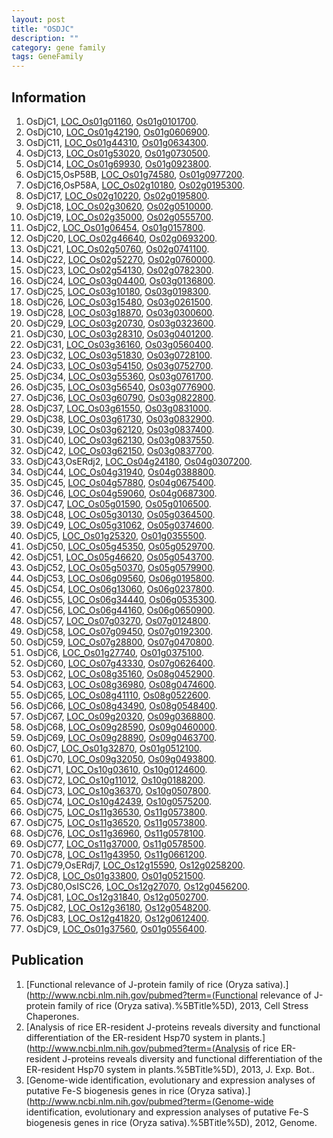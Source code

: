 ```yaml
---
layout: post
title: "OSDJC"
description: ""
category: gene family
tags: GeneFamily
---
```


## Information
1. OsDjC1, [LOC_Os01g01160](http://rice.plantbiology.msu.edu/cgi-bin/ORF_infopage.cgi?orf=LOC_Os01g01160), [Os01g0101700](http://rapdb.dna.affrc.go.jp/viewer/gbrowse_details/irgsp1?name=Os01g0101700).
2. OsDjC10, [LOC_Os01g42190](http://rice.plantbiology.msu.edu/cgi-bin/ORF_infopage.cgi?orf=LOC_Os01g42190), [Os01g0606900](http://rapdb.dna.affrc.go.jp/viewer/gbrowse_details/irgsp1?name=Os01g0606900).
3. OsDjC11, [LOC_Os01g44310](http://rice.plantbiology.msu.edu/cgi-bin/ORF_infopage.cgi?orf=LOC_Os01g44310), [Os01g0634300](http://rapdb.dna.affrc.go.jp/viewer/gbrowse_details/irgsp1?name=Os01g0634300).
4. OsDjC13, [LOC_Os01g53020](http://rice.plantbiology.msu.edu/cgi-bin/ORF_infopage.cgi?orf=LOC_Os01g53020), [Os01g0730500](http://rapdb.dna.affrc.go.jp/viewer/gbrowse_details/irgsp1?name=Os01g0730500).
5. OsDjC14, [LOC_Os01g69930](http://rice.plantbiology.msu.edu/cgi-bin/ORF_infopage.cgi?orf=LOC_Os01g69930), [Os01g0923800](http://rapdb.dna.affrc.go.jp/viewer/gbrowse_details/irgsp1?name=Os01g0923800).
6. OsDjC15,OsP58B, [LOC_Os01g74580](http://rice.plantbiology.msu.edu/cgi-bin/ORF_infopage.cgi?orf=LOC_Os01g74580), [Os01g0977200](http://rapdb.dna.affrc.go.jp/viewer/gbrowse_details/irgsp1?name=Os01g0977200).
7. OsDjC16,OsP58A, [LOC_Os02g10180](http://rice.plantbiology.msu.edu/cgi-bin/ORF_infopage.cgi?orf=LOC_Os02g10180), [Os02g0195300](http://rapdb.dna.affrc.go.jp/viewer/gbrowse_details/irgsp1?name=Os02g0195300).
8. OsDjC17, [LOC_Os02g10220](http://rice.plantbiology.msu.edu/cgi-bin/ORF_infopage.cgi?orf=LOC_Os02g10220), [Os02g0195800](http://rapdb.dna.affrc.go.jp/viewer/gbrowse_details/irgsp1?name=Os02g0195800).
9. OsDjC18, [LOC_Os02g30620](http://rice.plantbiology.msu.edu/cgi-bin/ORF_infopage.cgi?orf=LOC_Os02g30620), [Os02g0510000](http://rapdb.dna.affrc.go.jp/viewer/gbrowse_details/irgsp1?name=Os02g0510000).
10. OsDjC19, [LOC_Os02g35000](http://rice.plantbiology.msu.edu/cgi-bin/ORF_infopage.cgi?orf=LOC_Os02g35000), [Os02g0555700](http://rapdb.dna.affrc.go.jp/viewer/gbrowse_details/irgsp1?name=Os02g0555700).
11. OsDjC2, [LOC_Os01g06454](http://rice.plantbiology.msu.edu/cgi-bin/ORF_infopage.cgi?orf=LOC_Os01g06454), [Os01g0157800](http://rapdb.dna.affrc.go.jp/viewer/gbrowse_details/irgsp1?name=Os01g0157800).
12. OsDjC20, [LOC_Os02g46640](http://rice.plantbiology.msu.edu/cgi-bin/ORF_infopage.cgi?orf=LOC_Os02g46640), [Os02g0693200](http://rapdb.dna.affrc.go.jp/viewer/gbrowse_details/irgsp1?name=Os02g0693200).
13. OsDjC21, [LOC_Os02g50760](http://rice.plantbiology.msu.edu/cgi-bin/ORF_infopage.cgi?orf=LOC_Os02g50760), [Os02g0741100](http://rapdb.dna.affrc.go.jp/viewer/gbrowse_details/irgsp1?name=Os02g0741100).
14. OsDjC22, [LOC_Os02g52270](http://rice.plantbiology.msu.edu/cgi-bin/ORF_infopage.cgi?orf=LOC_Os02g52270), [Os02g0760000](http://rapdb.dna.affrc.go.jp/viewer/gbrowse_details/irgsp1?name=Os02g0760000).
15. OsDjC23, [LOC_Os02g54130](http://rice.plantbiology.msu.edu/cgi-bin/ORF_infopage.cgi?orf=LOC_Os02g54130), [Os02g0782300](http://rapdb.dna.affrc.go.jp/viewer/gbrowse_details/irgsp1?name=Os02g0782300).
16. OsDjC24, [LOC_Os03g04400](http://rice.plantbiology.msu.edu/cgi-bin/ORF_infopage.cgi?orf=LOC_Os03g04400), [Os03g0136800](http://rapdb.dna.affrc.go.jp/viewer/gbrowse_details/irgsp1?name=Os03g0136800).
17. OsDjC25, [LOC_Os03g10180](http://rice.plantbiology.msu.edu/cgi-bin/ORF_infopage.cgi?orf=LOC_Os03g10180), [Os03g0198300](http://rapdb.dna.affrc.go.jp/viewer/gbrowse_details/irgsp1?name=Os03g0198300).
18. OsDjC26, [LOC_Os03g15480](http://rice.plantbiology.msu.edu/cgi-bin/ORF_infopage.cgi?orf=LOC_Os03g15480), [Os03g0261500](http://rapdb.dna.affrc.go.jp/viewer/gbrowse_details/irgsp1?name=Os03g0261500).
19. OsDjC28, [LOC_Os03g18870](http://rice.plantbiology.msu.edu/cgi-bin/ORF_infopage.cgi?orf=LOC_Os03g18870), [Os03g0300600](http://rapdb.dna.affrc.go.jp/viewer/gbrowse_details/irgsp1?name=Os03g0300600).
20. OsDjC29, [LOC_Os03g20730](http://rice.plantbiology.msu.edu/cgi-bin/ORF_infopage.cgi?orf=LOC_Os03g20730), [Os03g0323600](http://rapdb.dna.affrc.go.jp/viewer/gbrowse_details/irgsp1?name=Os03g0323600).
21. OsDjC30, [LOC_Os03g28310](http://rice.plantbiology.msu.edu/cgi-bin/ORF_infopage.cgi?orf=LOC_Os03g28310), [Os03g0401200](http://rapdb.dna.affrc.go.jp/viewer/gbrowse_details/irgsp1?name=Os03g0401200).
22. OsDjC31, [LOC_Os03g36160](http://rice.plantbiology.msu.edu/cgi-bin/ORF_infopage.cgi?orf=LOC_Os03g36160), [Os03g0560400](http://rapdb.dna.affrc.go.jp/viewer/gbrowse_details/irgsp1?name=Os03g0560400).
23. OsDjC32, [LOC_Os03g51830](http://rice.plantbiology.msu.edu/cgi-bin/ORF_infopage.cgi?orf=LOC_Os03g51830), [Os03g0728100](http://rapdb.dna.affrc.go.jp/viewer/gbrowse_details/irgsp1?name=Os03g0728100).
24. OsDjC33, [LOC_Os03g54150](http://rice.plantbiology.msu.edu/cgi-bin/ORF_infopage.cgi?orf=LOC_Os03g54150), [Os03g0752700](http://rapdb.dna.affrc.go.jp/viewer/gbrowse_details/irgsp1?name=Os03g0752700).
25. OsDjC34, [LOC_Os03g55360](http://rice.plantbiology.msu.edu/cgi-bin/ORF_infopage.cgi?orf=LOC_Os03g55360), [Os03g0761700](http://rapdb.dna.affrc.go.jp/viewer/gbrowse_details/irgsp1?name=Os03g0761700).
26. OsDjC35, [LOC_Os03g56540](http://rice.plantbiology.msu.edu/cgi-bin/ORF_infopage.cgi?orf=LOC_Os03g56540), [Os03g0776900](http://rapdb.dna.affrc.go.jp/viewer/gbrowse_details/irgsp1?name=Os03g0776900).
27. OsDjC36, [LOC_Os03g60790](http://rice.plantbiology.msu.edu/cgi-bin/ORF_infopage.cgi?orf=LOC_Os03g60790), [Os03g0822800](http://rapdb.dna.affrc.go.jp/viewer/gbrowse_details/irgsp1?name=Os03g0822800).
28. OsDjC37, [LOC_Os03g61550](http://rice.plantbiology.msu.edu/cgi-bin/ORF_infopage.cgi?orf=LOC_Os03g61550), [Os03g0831000](http://rapdb.dna.affrc.go.jp/viewer/gbrowse_details/irgsp1?name=Os03g0831000).
29. OsDjC38, [LOC_Os03g61730](http://rice.plantbiology.msu.edu/cgi-bin/ORF_infopage.cgi?orf=LOC_Os03g61730), [Os03g0832900](http://rapdb.dna.affrc.go.jp/viewer/gbrowse_details/irgsp1?name=Os03g0832900).
30. OsDjC39, [LOC_Os03g62120](http://rice.plantbiology.msu.edu/cgi-bin/ORF_infopage.cgi?orf=LOC_Os03g62120), [Os03g0837400](http://rapdb.dna.affrc.go.jp/viewer/gbrowse_details/irgsp1?name=Os03g0837400).
31. OsDjC40, [LOC_Os03g62130](http://rice.plantbiology.msu.edu/cgi-bin/ORF_infopage.cgi?orf=LOC_Os03g62130), [Os03g0837550](http://rapdb.dna.affrc.go.jp/viewer/gbrowse_details/irgsp1?name=Os03g0837550).
32. OsDjC42, [LOC_Os03g62150](http://rice.plantbiology.msu.edu/cgi-bin/ORF_infopage.cgi?orf=LOC_Os03g62150), [Os03g0837700](http://rapdb.dna.affrc.go.jp/viewer/gbrowse_details/irgsp1?name=Os03g0837700).
33. OsDjC43,OsERdj2, [LOC_Os04g24180](http://rice.plantbiology.msu.edu/cgi-bin/ORF_infopage.cgi?orf=LOC_Os04g24180), [Os04g0307200](http://rapdb.dna.affrc.go.jp/viewer/gbrowse_details/irgsp1?name=Os04g0307200).
34. OsDjC44, [LOC_Os04g31940](http://rice.plantbiology.msu.edu/cgi-bin/ORF_infopage.cgi?orf=LOC_Os04g31940), [Os04g0388800](http://rapdb.dna.affrc.go.jp/viewer/gbrowse_details/irgsp1?name=Os04g0388800).
35. OsDjC45, [LOC_Os04g57880](http://rice.plantbiology.msu.edu/cgi-bin/ORF_infopage.cgi?orf=LOC_Os04g57880), [Os04g0675400](http://rapdb.dna.affrc.go.jp/viewer/gbrowse_details/irgsp1?name=Os04g0675400).
36. OsDjC46, [LOC_Os04g59060](http://rice.plantbiology.msu.edu/cgi-bin/ORF_infopage.cgi?orf=LOC_Os04g59060), [Os04g0687300](http://rapdb.dna.affrc.go.jp/viewer/gbrowse_details/irgsp1?name=Os04g0687300).
37. OsDjC47, [LOC_Os05g01590](http://rice.plantbiology.msu.edu/cgi-bin/ORF_infopage.cgi?orf=LOC_Os05g01590), [Os05g0106500](http://rapdb.dna.affrc.go.jp/viewer/gbrowse_details/irgsp1?name=Os05g0106500).
38. OsDjC48, [LOC_Os05g30130](http://rice.plantbiology.msu.edu/cgi-bin/ORF_infopage.cgi?orf=LOC_Os05g30130), [Os05g0364500](http://rapdb.dna.affrc.go.jp/viewer/gbrowse_details/irgsp1?name=Os05g0364500).
39. OsDjC49, [LOC_Os05g31062](http://rice.plantbiology.msu.edu/cgi-bin/ORF_infopage.cgi?orf=LOC_Os05g31062), [Os05g0374600](http://rapdb.dna.affrc.go.jp/viewer/gbrowse_details/irgsp1?name=Os05g0374600).
40. OsDjC5, [LOC_Os01g25320](http://rice.plantbiology.msu.edu/cgi-bin/ORF_infopage.cgi?orf=LOC_Os01g25320), [Os01g0355500](http://rapdb.dna.affrc.go.jp/viewer/gbrowse_details/irgsp1?name=Os01g0355500).
41. OsDjC50, [LOC_Os05g45350](http://rice.plantbiology.msu.edu/cgi-bin/ORF_infopage.cgi?orf=LOC_Os05g45350), [Os05g0529700](http://rapdb.dna.affrc.go.jp/viewer/gbrowse_details/irgsp1?name=Os05g0529700).
42. OsDjC51, [LOC_Os05g46620](http://rice.plantbiology.msu.edu/cgi-bin/ORF_infopage.cgi?orf=LOC_Os05g46620), [Os05g0543700](http://rapdb.dna.affrc.go.jp/viewer/gbrowse_details/irgsp1?name=Os05g0543700).
43. OsDjC52, [LOC_Os05g50370](http://rice.plantbiology.msu.edu/cgi-bin/ORF_infopage.cgi?orf=LOC_Os05g50370), [Os05g0579900](http://rapdb.dna.affrc.go.jp/viewer/gbrowse_details/irgsp1?name=Os05g0579900).
44. OsDjC53, [LOC_Os06g09560](http://rice.plantbiology.msu.edu/cgi-bin/ORF_infopage.cgi?orf=LOC_Os06g09560), [Os06g0195800](http://rapdb.dna.affrc.go.jp/viewer/gbrowse_details/irgsp1?name=Os06g0195800).
45. OsDjC54, [LOC_Os06g13060](http://rice.plantbiology.msu.edu/cgi-bin/ORF_infopage.cgi?orf=LOC_Os06g13060), [Os06g0237800](http://rapdb.dna.affrc.go.jp/viewer/gbrowse_details/irgsp1?name=Os06g0237800).
46. OsDjC55, [LOC_Os06g34440](http://rice.plantbiology.msu.edu/cgi-bin/ORF_infopage.cgi?orf=LOC_Os06g34440), [Os06g0535300](http://rapdb.dna.affrc.go.jp/viewer/gbrowse_details/irgsp1?name=Os06g0535300).
47. OsDjC56, [LOC_Os06g44160](http://rice.plantbiology.msu.edu/cgi-bin/ORF_infopage.cgi?orf=LOC_Os06g44160), [Os06g0650900](http://rapdb.dna.affrc.go.jp/viewer/gbrowse_details/irgsp1?name=Os06g0650900).
48. OsDjC57, [LOC_Os07g03270](http://rice.plantbiology.msu.edu/cgi-bin/ORF_infopage.cgi?orf=LOC_Os07g03270), [Os07g0124800](http://rapdb.dna.affrc.go.jp/viewer/gbrowse_details/irgsp1?name=Os07g0124800).
49. OsDjC58, [LOC_Os07g09450](http://rice.plantbiology.msu.edu/cgi-bin/ORF_infopage.cgi?orf=LOC_Os07g09450), [Os07g0192300](http://rapdb.dna.affrc.go.jp/viewer/gbrowse_details/irgsp1?name=Os07g0192300).
50. OsDjC59, [LOC_Os07g28800](http://rice.plantbiology.msu.edu/cgi-bin/ORF_infopage.cgi?orf=LOC_Os07g28800), [Os07g0470800](http://rapdb.dna.affrc.go.jp/viewer/gbrowse_details/irgsp1?name=Os07g0470800).
51. OsDjC6, [LOC_Os01g27740](http://rice.plantbiology.msu.edu/cgi-bin/ORF_infopage.cgi?orf=LOC_Os01g27740), [Os01g0375100](http://rapdb.dna.affrc.go.jp/viewer/gbrowse_details/irgsp1?name=Os01g0375100).
52. OsDjC60, [LOC_Os07g43330](http://rice.plantbiology.msu.edu/cgi-bin/ORF_infopage.cgi?orf=LOC_Os07g43330), [Os07g0626400](http://rapdb.dna.affrc.go.jp/viewer/gbrowse_details/irgsp1?name=Os07g0626400).
53. OsDjC62, [LOC_Os08g35160](http://rice.plantbiology.msu.edu/cgi-bin/ORF_infopage.cgi?orf=LOC_Os08g35160), [Os08g0452900](http://rapdb.dna.affrc.go.jp/viewer/gbrowse_details/irgsp1?name=Os08g0452900).
54. OsDjC63, [LOC_Os08g36980](http://rice.plantbiology.msu.edu/cgi-bin/ORF_infopage.cgi?orf=LOC_Os08g36980), [Os08g0474600](http://rapdb.dna.affrc.go.jp/viewer/gbrowse_details/irgsp1?name=Os08g0474600).
55. OsDjC65, [LOC_Os08g41110](http://rice.plantbiology.msu.edu/cgi-bin/ORF_infopage.cgi?orf=LOC_Os08g41110), [Os08g0522600](http://rapdb.dna.affrc.go.jp/viewer/gbrowse_details/irgsp1?name=Os08g0522600).
56. OsDjC66, [LOC_Os08g43490](http://rice.plantbiology.msu.edu/cgi-bin/ORF_infopage.cgi?orf=LOC_Os08g43490), [Os08g0548400](http://rapdb.dna.affrc.go.jp/viewer/gbrowse_details/irgsp1?name=Os08g0548400).
57. OsDjC67, [LOC_Os09g20320](http://rice.plantbiology.msu.edu/cgi-bin/ORF_infopage.cgi?orf=LOC_Os09g20320), [Os09g0368800](http://rapdb.dna.affrc.go.jp/viewer/gbrowse_details/irgsp1?name=Os09g0368800).
58. OsDjC68, [LOC_Os09g28590](http://rice.plantbiology.msu.edu/cgi-bin/ORF_infopage.cgi?orf=LOC_Os09g28590), [Os09g0460000](http://rapdb.dna.affrc.go.jp/viewer/gbrowse_details/irgsp1?name=Os09g0460000).
59. OsDjC69, [LOC_Os09g28890](http://rice.plantbiology.msu.edu/cgi-bin/ORF_infopage.cgi?orf=LOC_Os09g28890), [Os09g0463700](http://rapdb.dna.affrc.go.jp/viewer/gbrowse_details/irgsp1?name=Os09g0463700).
60. OsDjC7, [LOC_Os01g32870](http://rice.plantbiology.msu.edu/cgi-bin/ORF_infopage.cgi?orf=LOC_Os01g32870), [Os01g0512100](http://rapdb.dna.affrc.go.jp/viewer/gbrowse_details/irgsp1?name=Os01g0512100).
61. OsDjC70, [LOC_Os09g32050](http://rice.plantbiology.msu.edu/cgi-bin/ORF_infopage.cgi?orf=LOC_Os09g32050), [Os09g0493800](http://rapdb.dna.affrc.go.jp/viewer/gbrowse_details/irgsp1?name=Os09g0493800).
62. OsDjC71, [LOC_Os10g03610](http://rice.plantbiology.msu.edu/cgi-bin/ORF_infopage.cgi?orf=LOC_Os10g03610), [Os10g0124600](http://rapdb.dna.affrc.go.jp/viewer/gbrowse_details/irgsp1?name=Os10g0124600).
63. OsDjC72, [LOC_Os10g11012](http://rice.plantbiology.msu.edu/cgi-bin/ORF_infopage.cgi?orf=LOC_Os10g11012), [Os10g0188200](http://rapdb.dna.affrc.go.jp/viewer/gbrowse_details/irgsp1?name=Os10g0188200).
64. OsDjC73, [LOC_Os10g36370](http://rice.plantbiology.msu.edu/cgi-bin/ORF_infopage.cgi?orf=LOC_Os10g36370), [Os10g0507800](http://rapdb.dna.affrc.go.jp/viewer/gbrowse_details/irgsp1?name=Os10g0507800).
65. OsDjC74, [LOC_Os10g42439](http://rice.plantbiology.msu.edu/cgi-bin/ORF_infopage.cgi?orf=LOC_Os10g42439), [Os10g0575200](http://rapdb.dna.affrc.go.jp/viewer/gbrowse_details/irgsp1?name=Os10g0575200).
66. OsDjC75, [LOC_Os11g36530](http://rice.plantbiology.msu.edu/cgi-bin/ORF_infopage.cgi?orf=LOC_Os11g36530), [Os11g0573800](http://rapdb.dna.affrc.go.jp/viewer/gbrowse_details/irgsp1?name=Os11g0573800).
67. OsDjC75, [LOC_Os11g36520](http://rice.plantbiology.msu.edu/cgi-bin/ORF_infopage.cgi?orf=LOC_Os11g36520), [Os11g0573800](http://rapdb.dna.affrc.go.jp/viewer/gbrowse_details/irgsp1?name=Os11g0573800).
68. OsDjC76, [LOC_Os11g36960](http://rice.plantbiology.msu.edu/cgi-bin/ORF_infopage.cgi?orf=LOC_Os11g36960), [Os11g0578100](http://rapdb.dna.affrc.go.jp/viewer/gbrowse_details/irgsp1?name=Os11g0578100).
69. OsDjC77, [LOC_Os11g37000](http://rice.plantbiology.msu.edu/cgi-bin/ORF_infopage.cgi?orf=LOC_Os11g37000), [Os11g0578500](http://rapdb.dna.affrc.go.jp/viewer/gbrowse_details/irgsp1?name=Os11g0578500).
70. OsDjC78, [LOC_Os11g43950](http://rice.plantbiology.msu.edu/cgi-bin/ORF_infopage.cgi?orf=LOC_Os11g43950), [Os11g0661200](http://rapdb.dna.affrc.go.jp/viewer/gbrowse_details/irgsp1?name=Os11g0661200).
71. OsDjC79,OsERdj7, [LOC_Os12g15590](http://rice.plantbiology.msu.edu/cgi-bin/ORF_infopage.cgi?orf=LOC_Os12g15590), [Os12g0258200](http://rapdb.dna.affrc.go.jp/viewer/gbrowse_details/irgsp1?name=Os12g0258200).
72. OsDjC8, [LOC_Os01g33800](http://rice.plantbiology.msu.edu/cgi-bin/ORF_infopage.cgi?orf=LOC_Os01g33800), [Os01g0521500](http://rapdb.dna.affrc.go.jp/viewer/gbrowse_details/irgsp1?name=Os01g0521500).
73. OsDjC80,OsISC26, [LOC_Os12g27070](http://rice.plantbiology.msu.edu/cgi-bin/ORF_infopage.cgi?orf=LOC_Os12g27070), [Os12g0456200](http://rapdb.dna.affrc.go.jp/viewer/gbrowse_details/irgsp1?name=Os12g0456200).
74. OsDjC81, [LOC_Os12g31840](http://rice.plantbiology.msu.edu/cgi-bin/ORF_infopage.cgi?orf=LOC_Os12g31840), [Os12g0502700](http://rapdb.dna.affrc.go.jp/viewer/gbrowse_details/irgsp1?name=Os12g0502700).
75. OsDjC82, [LOC_Os12g36180](http://rice.plantbiology.msu.edu/cgi-bin/ORF_infopage.cgi?orf=LOC_Os12g36180), [Os12g0548200](http://rapdb.dna.affrc.go.jp/viewer/gbrowse_details/irgsp1?name=Os12g0548200).
76. OsDjC83, [LOC_Os12g41820](http://rice.plantbiology.msu.edu/cgi-bin/ORF_infopage.cgi?orf=LOC_Os12g41820), [Os12g0612400](http://rapdb.dna.affrc.go.jp/viewer/gbrowse_details/irgsp1?name=Os12g0612400).
77. OsDjC9, [LOC_Os01g37560](http://rice.plantbiology.msu.edu/cgi-bin/ORF_infopage.cgi?orf=LOC_Os01g37560), [Os01g0556400](http://rapdb.dna.affrc.go.jp/viewer/gbrowse_details/irgsp1?name=Os01g0556400).

## Publication
1. [Functional relevance of J-protein family of rice (Oryza sativa).](http://www.ncbi.nlm.nih.gov/pubmed?term=(Functional relevance of J-protein family of rice (Oryza sativa).%5BTitle%5D), 2013, Cell Stress Chaperones.
2. [Analysis of rice ER-resident J-proteins reveals diversity and functional differentiation of the ER-resident Hsp70 system in plants.](http://www.ncbi.nlm.nih.gov/pubmed?term=(Analysis of rice ER-resident J-proteins reveals diversity and functional differentiation of the ER-resident Hsp70 system in plants.%5BTitle%5D), 2013, J. Exp. Bot..
3. [Genome-wide identification, evolutionary and expression analyses of putative Fe-S biogenesis genes in rice (Oryza sativa).](http://www.ncbi.nlm.nih.gov/pubmed?term=(Genome-wide identification, evolutionary and expression analyses of putative Fe-S biogenesis genes in rice (Oryza sativa).%5BTitle%5D), 2012, Genome.


